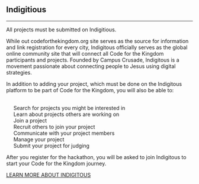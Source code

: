 ﻿## Indigitious
---
All projects must be submitted on Indigitious.  

While out codeforthekingdom.org site serves as the source for information and link registration for every city, Indigitous officially serves as the global online community site that will connect all Code for the Kingdom participants and projects. Founded by Campus Crusade, Indigitous is a movement passionate about connecting people to Jesus using digital strategies.  

In addition to adding your project, which must be done on the Indigitous platform to be part of Code for the Kingdom,  you will also be able to:

<br> 
&nbsp;&nbsp;&nbsp;&nbsp;&nbsp;Search for projects you might be interested in
<br> 
&nbsp;&nbsp;&nbsp;&nbsp;&nbsp;Learn about projects others are working on
<br> 
&nbsp;&nbsp;&nbsp;&nbsp;&nbsp;Join a  project
<br> 
&nbsp;&nbsp;&nbsp;&nbsp;&nbsp;Recruit others to join your project
<br> 
&nbsp;&nbsp;&nbsp;&nbsp;&nbsp;Communicate with your project members
<br> 
&nbsp;&nbsp;&nbsp;&nbsp;&nbsp;Manage your project
<br> 
&nbsp;&nbsp;&nbsp;&nbsp;&nbsp;Submit your project for judging

After you register for the hackathon, you will be asked to join Indigitous to start your Code for the Kingdom journey. 

<div>
  <div style="display:inline-block">
  <a class="button special-alternate"  href="https://indigitous.org/" target="_blank">
    LEARN MORE ABOUT INDIGITOUS
  </a>
  </div>
